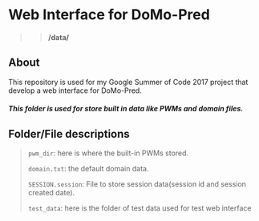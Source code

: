 # Web Interface for DoMo-Pred 
>> #### /data/
## About

This repository is used for my Google Summer of Code 2017 project that develop a web interface for DoMo-Pred.


##### This folder is used for store built in data like PWMs and domain files.

## Folder/File descriptions
> `pwm_dir`: here is where the built-in PWMs stored.
>
> `domain.txt`: the default domain data.
>
> `SESSION.session`: File to store session data(session id and session created date). 
>
> `test_data`: here is the folder of test data used for test web interface

